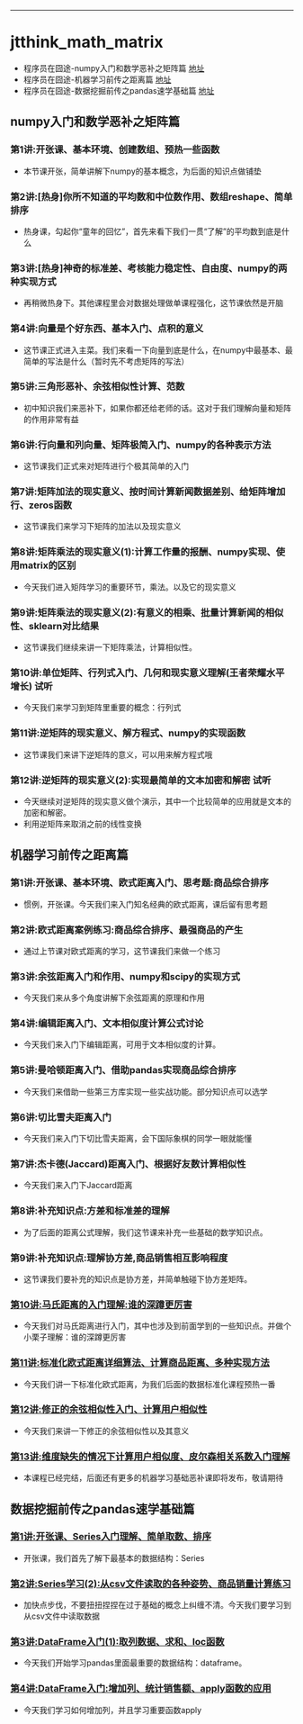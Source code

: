 
-----

# jtthink_math_matrix

* 程序员在囧途-numpy入门和数学恶补之矩阵篇 [地址](http://www.jtthink.com/course/57)
* 程序员在囧途-机器学习前传之距离篇 [地址](http://www.jtthink.com/course/61)
* 程序员在囧途-数据挖掘前传之pandas速学基础篇 [地址](http://www.jtthink.com/course/64)

## numpy入门和数学恶补之矩阵篇

### 第1讲:开张课、基本环境、创建数组、预热一些函数
* 本节课开张，简单讲解下numpy的基本概念，为后面的知识点做铺垫

### 第2讲:[热身]你所不知道的平均数和中位数作用、数组reshape、简单排序
* 热身课，勾起你“童年的回忆”，首先来看下我们一贯“了解”的平均数到底是什么

### 第3讲:[热身]神奇的标准差、考核能力稳定性、自由度、numpy的两种实现方式
* 再稍微热身下。其他课程里会对数据处理做单课程强化，这节课依然是开脑

### 第4讲:向量是个好东西、基本入门、点积的意义
* 这节课正式进入主菜。我们来看一下向量到底是什么，在numpy中最基本、最简单的写法是什么（暂时先不考虑矩阵的写法）

### 第5讲:三角形恶补、余弦相似性计算、范数
* 初中知识我们来恶补下，如果你都还给老师的话。这对于我们理解向量和矩阵的作用非常有益

### 第6讲:行向量和列向量、矩阵极简入门、numpy的各种表示方法
* 这节课我们正式来对矩阵进行个极其简单的入门

### 第7讲:矩阵加法的现实意义、按时间计算新闻数据差别、给矩阵增加行、zeros函数
* 这节课我们来学习下矩阵的加法以及现实意义

### 第8讲:矩阵乘法的现实意义(1):计算工作量的报酬、numpy实现、使用matrix的区别
* 今天我们进入矩阵学习的重要环节，乘法。以及它的现实意义

### 第9讲:矩阵乘法的现实意义(2):有意义的相乘、批量计算新闻的相似性、sklearn对比结果
* 这节课我们继续来讲一下矩阵乘法，计算相似性。

### 第10讲:单位矩阵、行列式入门、几何和现实意义理解(王者荣耀水平增长) 试听
* 今天我们来学习到矩阵里重要的概念：行列式

### 第11讲:逆矩阵的现实意义、解方程式、numpy的实现函数
* 这节课我们来讲下逆矩阵的意义，可以用来解方程式哦

### 第12讲:逆矩阵的现实意义(2):实现最简单的文本加密和解密 试听
* 今天继续对逆矩阵的现实意义做个演示，其中一个比较简单的应用就是文本的加密和解密。
* 利用逆矩阵来取消之前的线性变换

## 机器学习前传之距离篇

### 第1讲:开张课、基本环境、欧式距离入门、思考题:商品综合排序
* 惯例，开张课。今天我们来入门知名经典的欧式距离，课后留有思考题

### 第2讲:欧式距离案例练习:商品综合排序、最强商品的产生
* 通过上节课对欧式距离的学习，这节课我们来做一个练习

### 第3讲:余弦距离入门和作用、numpy和scipy的实现方式
* 今天我们来从多个角度讲解下余弦距离的原理和作用

### 第4讲:编辑距离入门、文本相似度计算公式讨论
* 今天我们来入门下编辑距离，可用于文本相似度的计算。

### 第5讲:曼哈顿距离入门、借助pandas实现商品综合排序
* 今天我们来借助一些第三方库实现一些实战功能。部分知识点可以选学

### 第6讲:切比雪夫距离入门
* 今天我们来入门下切比雪夫距离，会下国际象棋的同学一眼就能懂

### 第7讲:杰卡德(Jaccard)距离入门、根据好友数计算相似性
* 今天我们来入门下Jaccard距离

### 第8讲:补充知识点:方差和标准差的理解
* 为了后面的距离公式理解，我们这节课来补充一些基础的数学知识点。

### 第9讲:补充知识点:理解协方差,商品销售相互影响程度
* 这节课我们要补充的知识点是协方差，并简单触碰下协方差矩阵。

### [第10讲:马氏距离的入门理解:谁的深蹲更厉害](http://www.jtthink.com/course/play/1291)
* 今天我们对马氏距离进行入门，其中也涉及到前面学到的一些知识点。并做个小栗子理解：谁的深蹲更厉害

### [第11讲:标准化欧式距离详细算法、计算商品距离、多种实现方法](http://www.jtthink.com/course/play/1297)
* 今天我们讲一下标准化欧式距离，为我们后面的数据标准化课程预热一番

### [第12讲:修正的余弦相似性入门、计算用户相似性](https://www.jtthink.com/course/play/1301)
* 今天我们来讲一下修正的余弦相似性以及其意义

### [第13讲:维度缺失的情况下计算用户相似度、皮尔森相关系数入门理解](https://www.jtthink.com/course/play/1307)
* 本课程已经完结，后面还有更多的机器学习基础恶补课即将发布，敬请期待

## 数据挖掘前传之pandas速学基础篇

### [第1讲:开张课、Series入门理解、简单取数、排序]()
* 开张课，我们首先了解下最基本的数据结构：Series

### [第2讲:Series学习(2):从csv文件读取的各种姿势、商品销量计算练习]()
* 加快点步伐，不要扭扭捏捏在过于基础的概念上纠缠不清。今天我们要学习到从csv文件中读取数据

### [第3讲:DataFrame入门(1):取列数据、求和、loc函数]()
* 今天我们开始学习pandas里面最重要的数据结构：dataframe。

### [第4讲:DataFrame入门:增加列、统计销售额、apply函数的应用](http://www.jtthink.com/course/play/1318)
* 今天我们学习如何增加列，并且学习重要函数apply